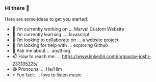 ### Hi there 👋

Here are some ideas to get you started:

- 🔭 I’m currently working on ... Marvel Custom Website
- 🌱 I’m currently learning ... Javascript
- 👯 I’m looking to collaborate on ... a website project
- 🤔 I’m looking for help with ... exploring Github
- 💬 Ask me about ... anything
- 📫 How to reach me: ... https://www.linkedin.com/in/gaurav-joshi-233135225/
- 😄 Pronouns: ... He/Him
- ⚡ Fun fact: ... love to listen music 

